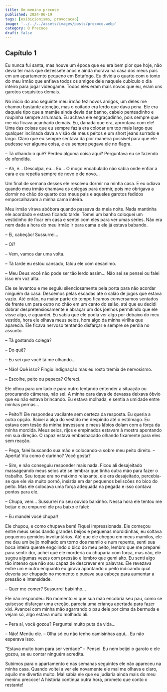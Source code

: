 ```yaml
---
title: Um menino precoce
published: 2024-06-19
tags: [exibicionismo, provocacao]
image: '../../../assets/images/posts/precoce.webp'
category: O Precoce
draft: false
---
```


## Capítulo 1

Eu nunca fui santa, mas houve um época que eu era bem pior que hoje, não devia ter mais que dezessete anos e ainda morava na casa dos meus pais em um apartamento pequeno em Botafogo. Eu dividia o quarto com o tonto do meu irmão que enfiava todos os amigos dele naquele cubículo o dia inteiro para jogar videogame. Todos eles eram mais novos que eu, eram uns garotos esquisitos demais.

No início do ano seguinte meu irmão fez novos amigos, um deles me chamou bastante atenção, mas o coitado era lerdo que dava pena. Ele era daquele tipo que a mamãe ainda devia dar banho, cabelo penteadinho e roupinha sempre arrumada. Eu achava ele engraçadinho, pois sempre que me via ficava acanhado demais. Eu, danada que era, aprontava com ele! Uma das coisas que eu sempre fazia era colocar um top mais largo que qualquer inclinada dava a visão de meus peitos e um short jeans surrado e largo. Claro que eu sempre sentava da pior maneira possível para que ele pudesse ver alguma coisa, e eu sempre pegava ele no flagra.

– Tá olhando o quê? Perdeu alguma coisa aqui? Perguntava eu se fazendo de ofendida.

– Ah, é… Desculpa, eu… Eu… O moço encabulado não sabia onde enfiar a cara e eu repetia sempre de novo e de novo…

Um final de semana desses ele resolveu dormir na minha casa. E eu odiava quando meu irmão chamava os colegas para dormir, pois me obrigava a dormir no chão do quarto dos meus pais e aqueles garotos fedidos emporcalhavam a minha cama inteira.

Meu irmão virava abóbora quando passava da meia noite. Nada mantinha ele acordado e estava ficando tarde. Tomei um banho coloquei um vestidinho de ficar em casa e sentei com eles para ver umas séries. Não era nem dada a hora do meu irmão ir para cama e ele já estava babando.

– Ei, cabeção! Sussurrei…

– Oi?

– Vem, vamos dar uma volta.

– Tá tarde eu estou cansado, falou ele com desanimo.

– Meu Deus você não pode ser tão lerdo assim… Não sei se pensei ou falei isso em voz alta.

Ele se levantou e me seguiu silenciosamente pela porta para não acordar ninguém da casa. Descemos pelas escadas até o salão de jogos que estava vazio. Até então, na maior parte do tempo ficamos conversamos sentados de frente um para outro no chão em um canto do salão, até que eu decidi dobrar despretensiosamente e abraçar um dos joelhos permitindo que ele visse algo, e aguardei. Eu sabia que ele podia ver algo por debaixo do meu vestido, hora ele olhava meus seios, hora algo da minha virilha que aparecia. Ele ficava nervoso tentando disfarçar e sempre se perdia no assunto.

– Tá gostando colega?

– Do quê?

– Eu sei que você tá me olhando…

– Não! Quê isso? Fingiu indignação mas eu rosto tremia de nervosismo.

– Escolhe, peito ou pepeca? Ofereci.

Ele olhou para um lado e para outro tentando entender a situação ou procurando câmeras, não sei. A minha cara dava de devassa deixava óbvio que eu não estava brincando. Eu estava molhada, e sentia a umidade entre minhas pernas…

– Peito?! Ele respondeu vacilante sem certeza da resposta. Eu queria a outra opção. Baixei a alça do vestido me despindo até o estômago. Eu estava com tesão da minha travessura e meus lábios doíam com a força da minha mordida. Meus seios, rijos e empinados estavam à mostra apontando em sua direção. O rapaz estava embasbacado olhando fixamente para eles sem reação.

– Pega, falei buscando sua mão e colocando-a sobre meu peito direito. – Aperta! Viu como é durinho? Você gosta?

– Sim, e não conseguiu responder mais nada. Ficou ali desajeitado massageando meus seios até se lembrar que tinha outra mão para fazer o trabalho. Seu toque era no máximo relaxante, ele era desajeitado, percebia-se que ele via muito pornô, insistia em dar pequenos beliscões no bico do peito. Mas ele colocava uma força adequada na pegada e isso contava pontos para ele.

– Chupa, vem… Sussurrei no seu ouvido baixinho. Nessa hora ele tentou me beijar e eu empurrei ele pra baixo e falei:

– Eu mandei você chupar!

Ele chupou, e como chupava bem! Fiquei impressionada. Ele começou entre meus seios dando grandes beijos e pequenas mordidinhas, eu soltava pequenos gemidos involuntários. Até que ele chegou em meus mamilos, ele me deu um beijo molhado em torno dos mamilo e num repente, senti sua boca inteira quente engolindo o bico do meu peito, lembro que me preparei para sentir dor, achei que ele morderia ou chuparia com força, mas não, ele sugou algumas vezes com pressão e lembro que gemi alto. Eu senti algo tão intenso que não sou capaz de descrever em palavras. Ele revezava entre um e outro enquanto eu girava apontando o peito indicando qual deveria ser chupado no momento e puxava sua cabeça para aumentar a pressão e intensidade.

– Quer me comer? Sussurrei baixinho…

Ele não respondeu. No momento vi que sua mão encobria seu pau, como se quisesse disfarçar uma ereção, parecia uma criança apertada para fazer xixi. Avancei com minha mão agarrando o pau dele por cima da bermuda e vejam só, algo estava muito molhado ali.

– Pera aí, você gozou? Perguntei muito puta da vida…

– Não! Mentiu ele. – Olha só eu não tenho camisinhas aqui… Eu não esperava isso.

“Estava muito bom para ser verdade” – Pensei. Eu nem beijei o garoto e ele gozou, se eu contar ninguém acredita.

Subimos para o apartamento e nas semanas seguintes ele não apareceu na minha casa. Quando voltei a ver ele novamente ele mal me olhava e claro, aquilo me divertia muito. Mal sabia ele que eu judiaria ainda mais do meu menino precoce! A história continua outra hora, prometo que conto o restante!
